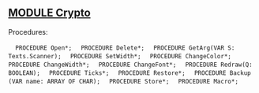 
## [MODULE Crypto](https://github.com/io-core/Crypto/blob/main/Crypto.Mod)

Procedures:

[](https://github.com/io-core/Crypto/blob/main/Crypto.Mod#L36) `  PROCEDURE Open*;`
[](https://github.com/io-core/Crypto/blob/main/Crypto.Mod#L57) `  PROCEDURE Delete*;`
[](https://github.com/io-core/Crypto/blob/main/Crypto.Mod#L66) `  PROCEDURE GetArg(VAR S: Texts.Scanner);`
[](https://github.com/io-core/Crypto/blob/main/Crypto.Mod#L75) `  PROCEDURE SetWidth*;`
[](https://github.com/io-core/Crypto/blob/main/Crypto.Mod#L81) `  PROCEDURE ChangeColor*;`
[](https://github.com/io-core/Crypto/blob/main/Crypto.Mod#L89) `  PROCEDURE ChangeWidth*;`
[](https://github.com/io-core/Crypto/blob/main/Crypto.Mod#L97) `  PROCEDURE ChangeFont*;`
[](https://github.com/io-core/Crypto/blob/main/Crypto.Mod#L106) `  PROCEDURE Redraw(Q: BOOLEAN);`
[](https://github.com/io-core/Crypto/blob/main/Crypto.Mod#L117) `  PROCEDURE Ticks*;`
[](https://github.com/io-core/Crypto/blob/main/Crypto.Mod#L121) `  PROCEDURE Restore*;`
[](https://github.com/io-core/Crypto/blob/main/Crypto.Mod#L125) `  PROCEDURE Backup (VAR name: ARRAY OF CHAR);`
[](https://github.com/io-core/Crypto/blob/main/Crypto.Mod#L136) `  PROCEDURE Store*;`
[](https://github.com/io-core/Crypto/blob/main/Crypto.Mod#L163) `  PROCEDURE Macro*;`
